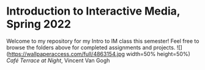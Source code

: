 # Introduction to Interactive Media, Spring 2022
Welcome to my repository for my Intro to IM class this semester! Feel free to browse the folders above for completed assignments and projects.
![](https://wallpaperaccess.com/full/4863154.jpg width=50% height=50%)
*Café Terrace at Night*, Vincent Van Gogh

